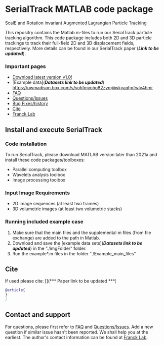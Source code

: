 # SerialTrack MATLAB code package
ScalE and Rotation Invariant Augmented Lagrangian Particle Tracking

This repositry contains the Matlab m-files to run our SerialTrack particle tracking algorithm. This code package includes both 2D and 3D particle trackings to track their full-field 2D and 3D displacement fields, respectively. More details can be found in our SerialTrack paper (***Link to be updated***).
  
### Important pages
* [Download latest version v1.0!](https://github.com/FranckLab/SerialTrack/releases)
* [Example data](***Datasets link to be updated***)  https://uwmadison.box.com/s/vohfmyoho82zymjiiwkyaqhpfwlv4hmr
* [FAQ](https://github.com/FranckLab/SerialTrack#faq)
* [Questions/Issues](https://github.com/FranckLab/SerialTrack/issues)
* [Bug Fixes/history](https://github.com/FranckLab/SerialTrack/wiki/Bug-Fixes!)
* [Cite](https://github.com/FranckLab/SerialTrack#cite)
* [Franck Lab](https://www.franck.engr.wisc.edu/)
 
## Install and execute SerialTrack

### Code installation
To run SerialTrack, please download MATLAB version later than 2021a and install these code packages/toolboxes:
* Parallel computing toolbox
* Wavelets analysis toolbox
* Image processing toolbox

### Input Image Requirements
* 2D image sequences (at least two frames)
* 3D volumetric images (at least two volumetric stacks)

### Running included example case
1. Make sure that the main files and the supplemental m files (from file exchange) are added to the path in Matlab.
2. Download and save the [example data sets](***Datasets link to be updated***) in the "./imgFolder" folder. 
3. Run the example*.m files in the folder "./Example_main_files"
   

## Cite
If used please cite:
[](*** Paper link to be updated ***)

```bibtex
@article{ 
}
}
```

## Contact and support
For questions, please first refer to [FAQ](https://github.com/FranckLab/SerialTrack#faq) and [Questions/Issues](https://github.com/FranckLab/SerialTrack/issues). Add a new question if similar issue hasn't been reported. We shall help you at the earliest. The author's contact information can be found at [Franck Lab](https://www.franck.engr.wisc.edu/).

